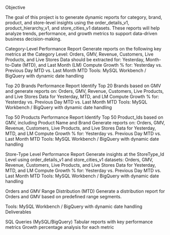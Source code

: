 Objective

The goal of this project is to generate dynamic reports for category, brand, product, and store-level insights using the order_details_v1, product_hierarchy_v1, and store_cities_v1 datasets. These reports will help analyze trends, performance, and growth metrics to support data-driven business decision-making.

Category-Level Performance Report
Generate reports on the following key metrics at the Category Level:
Orders, GMV, Revenue, Customers, Live Products, and Live Stores
Data should be extracted for:
Yesterday, Month-to-Date (MTD), and Last Month (LM)
Compute Growth % for:
Yesterday vs. Previous Day
MTD vs. Last Month MTD
Tools: MySQL Workbench / BigQuery with dynamic date handling
 
Top 20 Brands Performance Report
Identify Top 20 Brands based on GMV and generate reports on:
Orders, GMV, Revenue, Customers, Live Products, and Live Stores
Data for Yesterday, MTD, and LM
Compute Growth % for:
Yesterday vs. Previous Day
MTD vs. Last Month MTD
Tools: MySQL Workbench / BigQuery with dynamic date handling
 
Top 50 Products Performance Report
Identify Top 50 Product_Ids based on GMV, including Product Name and Brand
Generate reports on:
Orders, GMV, Revenue, Customers, Live Products, and Live Stores
Data for Yesterday, MTD, and LM
Compute Growth % for:
Yesterday vs. Previous Day
MTD vs. Last Month MTD
Tools: MySQL Workbench / BigQuery with dynamic date handling

Store-Type Level Performance Report
Generate insights at the StoreType_Id Level using order_details_v1 and store_cities_v1 datasets:
Orders, GMV, Revenue, Customers, Live Products, and Live Stores
Data for Yesterday, MTD, and LM
Compute Growth % for:
Yesterday vs. Previous Day
MTD vs. Last Month MTD
Tools: MySQL Workbench / BigQuery with dynamic date handling

Orders and GMV Range Distribution (MTD)
Generate a distribution report for Orders and GMV based on predefined range segments.

Tools: MySQL Workbench / BigQuery with dynamic date handling
Deliverables

SQL Queries (MySQL/BigQuery)
Tabular reports with key performance metrics
Growth percentage analysis for each metric
